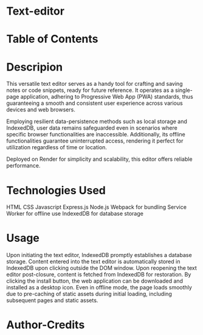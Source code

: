 # Text-editor
# Table of Contents

# Descripion
This versatile text editor serves as a handy tool for crafting and saving notes or code snippets, ready for future reference. It operates as a single-page application, adhering to Progressive Web App (PWA) standards, thus guaranteeing a smooth and consistent user experience across various devices and web browsers.

Employing resilient data-persistence methods such as local storage and IndexedDB, user data remains safeguarded even in scenarios where specific browser functionalities are inaccessible. Additionally, its offline functionalities guarantee uninterrupted access, rendering it perfect for utilization regardless of time or location.

Deployed on Render for simplicity and scalability, this editor offers reliable performance. 


# Technologies Used
HTML
CSS
Javascript
Express.js
Node.js
Webpack for bundling
Service Worker for offline use
IndexedDB for database storage

# Usage
Upon initiating the text editor, IndexedDB promptly establishes a database storage.
Content entered into the text editor is automatically stored in IndexedDB upon clicking outside the DOM window.
Upon reopening the text editor post-closure, content is fetched from IndexedDB for restoration.
By clicking the install button, the web application can be downloaded and installed as a desktop icon.
Even in offline mode, the page loads smoothly due to pre-caching of static assets during initial loading, including subsequent pages and static assets.

# Author-Credits
